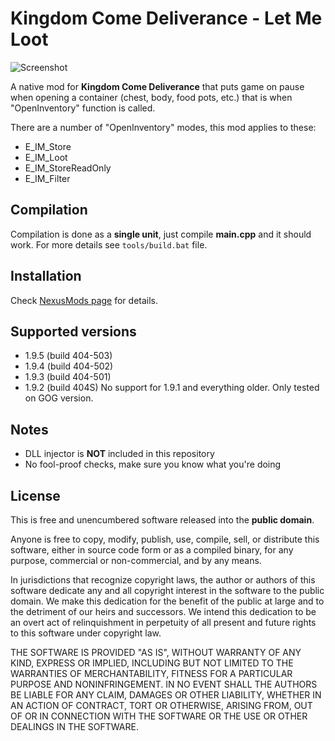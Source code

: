 # Kingdom Come Deliverance - Let Me Loot
![Screenshot](https://staticdelivery.nexusmods.com/mods/2298/images/972/972-1585193327-831196766.png)

A native mod for **Kingdom Come Deliverance** that puts game on pause when opening a container (chest, body, food pots, etc.) that is when "OpenInventory" function is called.

There are a number of "OpenInventory" modes, this mod applies to these:
* E_IM_Store
* E_IM_Loot
* E_IM_StoreReadOnly
* E_IM_Filter

## Compilation
Compilation is done as a **single unit**, just compile **main.cpp** and it should work.
For more details see `tools/build.bat` file.

## Installation
Check [NexusMods page](https://www.nexusmods.com/kingdomcomedeliverance/mods/972) for details.

## Supported versions
* 1.9.5 (build 404-503)
* 1.9.4 (build 404-502)
* 1.9.3 (build 404-501)
* 1.9.2 (build 404S)
No support for 1.9.1 and everything older.
Only tested on GOG version.

## Notes
* DLL injector is **NOT** included in this repository
* No fool-proof checks, make sure you know what you're doing

## License
This is free and unencumbered software released into the **public domain**.

Anyone is free to copy, modify, publish, use, compile, sell, or
distribute this software, either in source code form or as a compiled
binary, for any purpose, commercial or non-commercial, and by any
means.

In jurisdictions that recognize copyright laws, the author or authors
of this software dedicate any and all copyright interest in the
software to the public domain. We make this dedication for the benefit
of the public at large and to the detriment of our heirs and
successors. We intend this dedication to be an overt act of
relinquishment in perpetuity of all present and future rights to this
software under copyright law.

THE SOFTWARE IS PROVIDED "AS IS", WITHOUT WARRANTY OF ANY KIND,
EXPRESS OR IMPLIED, INCLUDING BUT NOT LIMITED TO THE WARRANTIES OF
MERCHANTABILITY, FITNESS FOR A PARTICULAR PURPOSE AND NONINFRINGEMENT.
IN NO EVENT SHALL THE AUTHORS BE LIABLE FOR ANY CLAIM, DAMAGES OR
OTHER LIABILITY, WHETHER IN AN ACTION OF CONTRACT, TORT OR OTHERWISE,
ARISING FROM, OUT OF OR IN CONNECTION WITH THE SOFTWARE OR THE USE OR
OTHER DEALINGS IN THE SOFTWARE.
